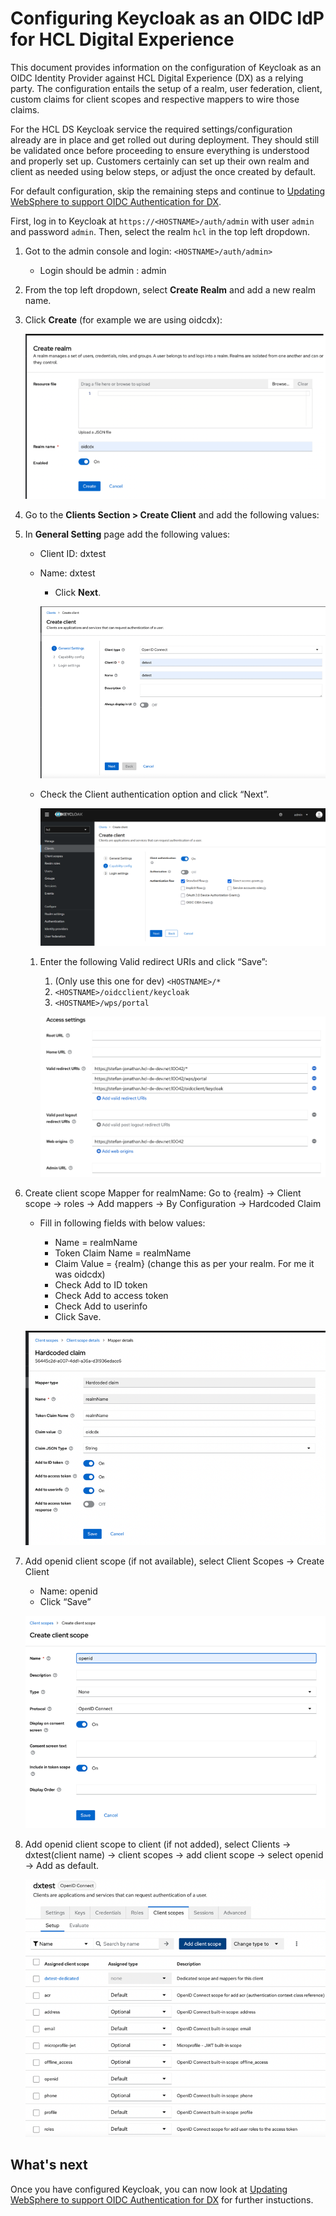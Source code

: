 # Configuring Keycloak as an OIDC IdP for HCL Digital Experience

This document provides information on the configuration of Keycloak as an OIDC Identity Provider against HCL Digital Experience (DX) as a relying party. The configuration entails the setup of a realm, user federation, client, custom claims for client scopes and respective mappers to wire those claims.

For the HCL DS Keycloak service the required settings/configuration already are in place and get rolled out during deployment. They should still be validated once before proceeding to ensure everything is understood and properly set up. Customers certainly can set up their own realm and client as needed using below steps, or adjust the once created by default.

For default configuration, skip the remaining steps and continue to [Updating WebSphere to support OIDC Authentication for DX](./dx-update-webshpere-for-oidc.md).

First, log in to Keycloak at `https://<HOSTNAME>/auth/admin` with user `admin` and password `admin`. Then, select the realm `hcl` in the top left dropdown.

1. Got to the admin console and login: `<HOSTNAME>/auth/admin>`

    - Login should be admin : admin

2. From the top left dropdown, select **Create Realm** and add a new realm name.
3. Click **Create** (for example we are using oidcdx):

    ![Keycloak_HTTPS_SSL_2](../../../../../../images/Keycloak_HTTPS_SSL_2.png)

3. Go to the **Clients Section > Create Client** and add the following values:
1. In **General Setting** page add the following values:
    - Client ID: dxtest
    - Name: dxtest

      - Click **Next**.

      ![Keycloak_HTTPS_SSL_3](../../../../../../images/Keycloak_HTTPS_SSL_3.png)

    - Check the Client authentication option and click “Next”.

      ![Keycloak_HTTPS_SSL_4](../../../../../../images/Keycloak_HTTPS_SSL_4.png)

    1. Enter the following Valid redirect URIs and click “Save”:

        1. (Only use this one for dev) `<HOSTNAME>/*`
        2. `<HOSTNAME>/oidcclient/keycloak`
        3. `<HOSTNAME>/wps/portal`

        ![Keycloak_HTTPS_SSL_5](../../../../../../images/Keycloak_HTTPS_SSL_5.png)

4. Create client scope Mapper for realmName: Go to {realm} -> Client scope -> roles -> Add mappers -> By Configuration -> Hardcoded Claim

    - Fill in following fields with below values:

      - Name = realmName
      - Token Claim Name = realmName
      - Claim Value = {realm} (change this as per your realm. For me it was oidcdx)
      - Check Add to ID token
      - Check Add to access token
      - Check Add to userinfo
      - Click Save.

    ![Keycloak_HTTPS_SSL_6](../../../../../../images/Keycloak_HTTPS_SSL_6.png)

5. Add openid client scope (if not available), select Client Scopes -> Create Client

    - Name: openid
    - Click “Save”

    ![Keycloak_HTTPS_SSL_7](../../../../../../images/Keycloak_HTTPS_SSL_7.png)

6. Add openid client scope to client (if not added), select Clients -> dxtest(client name) -> client scopes -> add client scope -> select openid -> Add as default.

    ![Keycloak_HTTPS_SSL_8](../../../../../../images/Keycloak_HTTPS_SSL_8.png)

## What's next

Once you have configured Keycloak, you can now look at [Updating WebSphere to support OIDC Authentication for DX](./dx-update-webshpere-for-oidc.md) for further instuctions.
